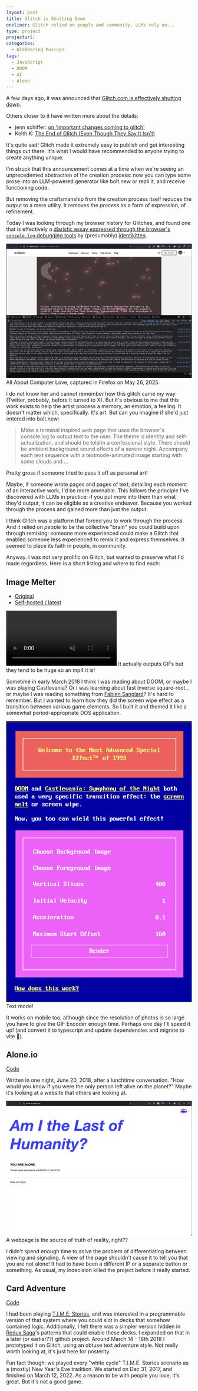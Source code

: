 ```yaml
---
layout: post
title: Glitch is Shutting Down
oneliner: Glitch relied on people and community, LLMs rely on...
type: project
projecturl:
categories:
  - Blabbering Musings
tags:
  - JavaScript
  - DOOM
  - AI
  - Alone
---
```


A few days ago, it was announced that [Glitch.com is effectively shutting down](https://blog.glitch.com/post/changes-are-coming-to-glitch/).

Others closer to it have written more about the details:

- jenn schiffer: [on 'important changes coming to glitch'](https://livelaugh.blog/posts/on-important-changes-coming-to-glitch/)
- Keith K: [The End of Glitch (Even Though They Say It Isn't)](https://keith.is/blog/the-end-of-glitch-even-though-they-say-it-isnt/)

It's quite sad! Glitch made it extremely easy to publish and get interesting things out there. It's what I would have recommended to anyone trying to create anything unique.

I'm struck that this announcement comes at a time when we're seeing an unprecedented abstraction of the creation process: now you can type some prose into an LLM-powered generator like bolt.new or repli.it, and receive functioning code.

But removing the craftsmanship from the creation process itself reduces the output to a mere utility. It removes the _process_ as a form of expression, of refinement.

Today I was looking through my browser history for Glitches, and found one that is effectively a [diaristic essay expressed through the browser's `console.log` debugging tools](https://glitch.com/~all-about-computer-love) by (presumably) [identikitten](https://github.com/identikitten/).

<div data-role="figure">
	<img style="max-width: 100%" src="/images/identikitten-all-about-computer-love.png" alt="All About Computer Love" />
	<span data-role="figcaption">All About Computer Love, captured in Firefox on May 26, 2025.</span>
</div>

I do not know her and cannot remember how this glitch came my way (Twitter, probably, before it turned to X). But it's obvious to me that this work exists to help the artist process a memory, an emotion, a feeling. It doesn't matter which, specifically. It's art. But can you imagine if she'd just entered into bolt.new:

> Make a terminal inspired web page that uses the browser's console.log to output text to the user. The theme is identity and self-actualization, and should be told in a confessional style. There should be ambient background sound effects of a serene night. Accompany each text sequence with a textmode-animated image starting with some clouds and ...

Pretty gross if someone tried to pass it off as personal art!

Maybe, if someone wrote pages and pages of text, detailing each moment of an interactive work, I'd be more amenable. This follows the principle I've discovered with LLMs in practice: if you put more into them than what they'd output, it can be eligible as a creative endeavor. Because you worked through the process and gained more than just the output.

I think Glitch was a platform that forced you to work through the process. And it relied on _people_ to be the collective "brain" you could build upon through remixing: someone more experienced could make a Glitch that enabled someone less experienced to remix it and express themselves. It seemed to place its faith in people, in community.

Anyway. I was not very prolific on Glitch, but wanted to preserve what I'd made regardless. Here is a short listing and where to find each:

## Image Melter

- [Original](https://image-melter.glitch.me/)
- [Self-hosted / latest](https://kirbysayshi.com/glitch/image-melter/public/index.html)

<div data-role="figure">
	<video loop autoplay muted playsinline style="max-width: 100%" src="/images/zuzu.mp4" alt="A demonstration of the image melting effect using my kitty, Zuzu."></video>
	<span data-role="figcaption">It actually outputs GIFs but they tend to be huge so an mp4 it is!</span>
</div>

Sometime in early March 2018 I think I was reading about DOOM, or maybe I was playing Castlevania? Or I was learning about fast inverse square-root... or maybe I was reading something from [Fabien Sanglard](https://fabiensanglard.net/)? It's hard to remember. But I wanted to learn how they did the screen wipe effect as a transition between various game elements. So I built it and themed it like a somewhat period-appropriate DOS application.

<div data-role="figure">
	<img style="max-width: 100%" src="/images/image-melter-002.png" alt="Welcome to the Most Advanced Special Effect™ of 1993">
	<span data-role="figcaption">Text mode!</span>
</div>

It works on mobile too, although since the resolution of photos is so large you have to give the GIF Encoder enough time. Perhaps one day I'll speed it up! (and convert it to typescript and update dependencies and migrate to vite 🤦).

## Alone.io

[Code](https://github.com/kirbysayshi/glitch/blob/main/alone-io/server.js)

Written in one night, June 20, 2018, after a lunchtime conversation. "How would you know if you were the only person left alive on the planet?" Maybe it's looking at a website that others are looking at.

<div data-role="figure">
	<img style="max-width: 100%" src="/images/alone-io.png" alt="Am I the last of humanity? YOU ARE ALONE.">
	<span data-role="figcaption">A webpage is the source of truth of reality, right??</span>
</div>

I didn't spend enough time to solve the problem of differentiating between viewing and signaling. A view of the page shouldn't cause it to tell you that you are not alone! It had to have been a different IP or a separate button or something. As usual, my indecision killed the project before it really started.

## Card Adventure

[Code](https://github.com/kirbysayshi/glitch/blob/main/card-adventure/script.js)

I had been playing [T.I.M.E. Stories](https://boardgamegeek.com/boardgame/146508/time-stories), and was interested in a programmable version of that system where you could slot in decks that somehow contained logic. Additionally, I felt there was a simpler version hidden in [Redux Saga](https://redux-saga.js.org/)'s patterns that could enable these decks. I expanded on that in a later (or earlier??) github project. Around March 14 - 18th 2018 I prototyped it on Glitch, using an obtuse text adventure style. Not really worth looking at, it's just here for posterity.

Fun fact though: we played every "white cycle" T.I.M.E. Stories scenario as a (mostly) New Year's Eve tradition. We started on Dec 31, 2017, and finished on March 12, 2022. As a reason to be with people you love, it's great. But it's not a good game.
